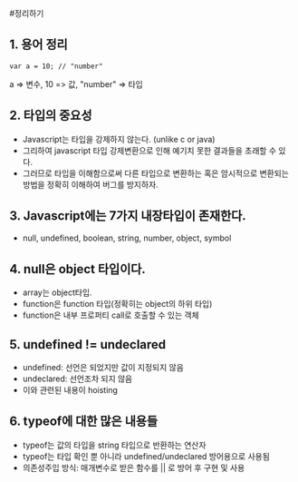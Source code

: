 #정리하기

## 1. 용어 정리
```
var a = 10;	// "number"
```
a => 변수, 10 => 값, "number" => 타입

## 2. 타입의 중요성
* Javascript는 타입을 강제하지 않는다. (unlike c or java)
* 그리하여 javascript 타입 강제변환으로 인해 예기치 못한 결과들을 초래할 수 있다.
* 그러므로 타입을 이해함으로써 다른 타입으로 변환하는 혹은 암시적으로 변환되는 방법을 정확히 이해하여 버그를 방지하자.

## 3. Javascript에는 7가지 내장타입이 존재한다.

* null, undefined, boolean, string, number, object, symbol

## 4. null은 object 타입이다.
* array는 object타입.
* function은 function 타입(정확히는 object의 하위 타입)
* function은 내부 프로퍼티 call로 호출할 수 있는 객체

## 5. undefined != undeclared
* undefined: 선언은 되었지만 값이 지정되지 않음
* undeclared: 선언조차 되지 않음
* 이와 관련된 내용이 hoisting

## 6. typeof에 대한 많은 내용들
* typeof는 값의 타입을 string 타입으로 반환하는 연산자
* typeof는 타입 확인 뿐 아니라 undefined/undeclared 방어용으로 사용됨
* 의존성주입 방식: 매개변수로 받은 함수를 || 로 방어 후 구현 및 사용